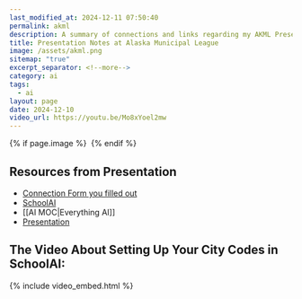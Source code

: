 ```yaml
---
last_modified_at: 2024-12-11 07:50:40
permalink: akml
description: A summary of connections and links regarding my AKML Presentations
title: Presentation Notes at Alaska Municipal League
image: /assets/akml.png
sitemap: "true"
excerpt_separator: <!--more-->
category: ai
tags:
  - ai
layout: page
date: 2024-12-10
video_url: https://youtu.be/Mo8xYoel2mw
---
```



{% if page.image %} <img src="{{ page.image }}" alt=""> {% endif %}
## Resources from Presentation
- [Connection Form you filled out](https://docs.google.com/forms/d/e/1FAIpQLSeCwFcHq6hIuLvuUGfRQG2OF4IYEQpmKETd6JYVx84Ou1DX9w/viewform?usp=dialog)
- [SchoolAI](https://app.schoolai.com/sign-up-invite?invitedBy=user_2TfkAQGPA5YbCR7KXBhRQ4S1Uyx)
- [[AI MOC|Everything AI]]
- [Presentation ](https://www.dropbox.com/scl/fi/28gmos1vgn4fpt16rimds/2024-12-11-AKML-AI-for-City-Officials.pdf?rlkey=jg9ftdger87ibiq9exi637pnr&dl=0)

## The Video About Setting Up Your City Codes in SchoolAI:
{% include video_embed.html %}
